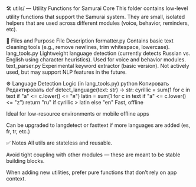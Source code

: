 🛠️ utils/ — Utility Functions for Samurai Core
This folder contains low-level utility functions that support the Samurai system. They are small, isolated helpers that are used across different modules (voice, behavior, reminders, etc).

📂 Files and Purpose
File	Description
formatter.py	Contains basic text cleaning tools (e.g., remove newlines, trim whitespace, lowercase).
lang_tools.py	Lightweight language detection (currently detects Russian vs. English using character heuristics). Used for voice and behavior modules.
text_parser.py	Experimental keyword extractor (basic version). Not actively used, but may support NLP features in the future.

⚙️ Language Detection Logic (in lang_tools.py)
python
Копировать
Редактировать
def detect_language(text: str) -> str:
    cyrillic = sum(1 for c in text if "а" <= c.lower() <= "я")
    latin = sum(1 for c in text if "a" <= c.lower() <= "z")
    return "ru" if cyrillic > latin else "en"
Fast, offline

Ideal for low-resource environments or mobile offline apps

Can be upgraded to langdetect or fasttext if more languages are added (es, fr, tr, etc.)

✅ Notes
All utils are stateless and reusable.

Avoid tight coupling with other modules — these are meant to be stable building blocks.

When adding new utilities, prefer pure functions that don’t rely on app context.

